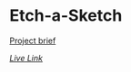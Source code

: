 # Etch-a-Sketch

[Project brief](https://www.theodinproject.com/lessons/foundations-etch-a-sketch) 

*[Live Link](https://piotrnajda3000.github.io/etch-a-sketch/)*

